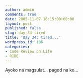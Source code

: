 ```yaml
---
author: admin
comments: true
date: 2005-11-07 16:15:00+00:00
layout: post
published: false
slug: day-34-tired
title: 'Day 34: tired...'
wordpress_id: 106
categories:
- Code Review on Life
- RIDE
---
```


Ayoko na magsulat... pagod na ko...
